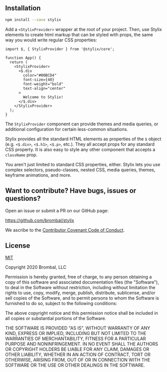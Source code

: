 ## Installation

```sh
npm install --save stylix
```

Add a `<StylixProvider>` wrapper at the root of your project. Then, use Stylix elements to create html markup that can be styled with props, the same way you would write regular CSS properties:

```tsx-render-app
import $, { StylixProvider } from '@stylix/core';

function App() {
  return (
    <StylixProvider>
      <$.div
        color="#00BCD4"
        font-size={40}
        font-weight="bold"
        text-align="center"
      >
        Welcome to Stylix!
      </$.div>
    </StylixProvider>
  );
}
```

The `StylixProvider` component can provide themes and media queries, or additional configuration for certain less-common situations.

Stylix provides all the standard HTML elements as properties of the `$` object (e.g. `<$.div>`, `<$.h1>`, `<$.p>`, etc.). They all accept props for any standard CSS property. It is also easy to style any other component that accepts a `className` prop.

You aren't just limited to standard CSS properties, either. Stylix lets you use complex selectors, pseudo-classes, nested CSS, media queries, themes, keyframe animations, and more.

## Want to contribute? Have bugs, issues or questions?

Open an issue or submit a PR on our GitHub page:

https://github.com/brombal/stylix

We ascribe to the [Contributor Covenant Code of Conduct](https://www.contributor-covenant.org/version/2/0/code_of_conduct).

## License

[MIT](https://opensource.org/licenses/MIT)

Copyright 2020 Brombal, LLC

Permission is hereby granted, free of charge, to any person obtaining a copy of this software and associated documentation files (the "Software"), to deal in the Software without restriction, including without limitation the rights to use, copy, modify, merge, publish, distribute, sublicense, and/or sell copies of the Software, and to permit persons to whom the Software is furnished to do so, subject to the following conditions:

The above copyright notice and this permission notice shall be included in all copies or substantial portions of the Software.

THE SOFTWARE IS PROVIDED "AS IS", WITHOUT WARRANTY OF ANY KIND, EXPRESS OR IMPLIED, INCLUDING BUT NOT LIMITED TO THE WARRANTIES OF MERCHANTABILITY, FITNESS FOR A PARTICULAR PURPOSE AND NONINFRINGEMENT. IN NO EVENT SHALL THE AUTHORS OR COPYRIGHT HOLDERS BE LIABLE FOR ANY CLAIM, DAMAGES OR OTHER LIABILITY, WHETHER IN AN ACTION OF CONTRACT, TORT OR OTHERWISE, ARISING FROM, OUT OF OR IN CONNECTION WITH THE SOFTWARE OR THE USE OR OTHER DEALINGS IN THE SOFTWARE.

